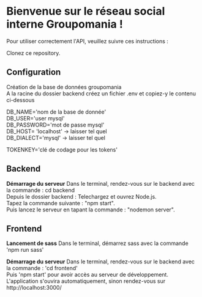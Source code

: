 # Bienvenue sur le réseau social interne Groupomania  !

Pour utiliser correctement l'API, veuillez suivre ces instructions :  

Clonez ce repository.

## Configuration
Création de la base de données groupomania  
A la racine du dossier backend créez un fichier .env et copiez-y le contenu ci-dessous

DB_NAME='nom de la base de donnée'  
DB_USER='user mysql'  
DB_PASSWORD='mot de passe mysql'  
DB_HOST= 'localhost' -> laisser tel quel  
DB_DIALECT='mysql' -> laisser tel quel  

TOKENKEY='clé de codage pour les tokens'  

## Backend

**Démarrage du serveur**
Dans le terminal, rendez-vous sur le backend avec la commande :  cd backend  
Depuis le dossier backend : Telechargez et ouvrez Node.js.  
Tapez la commande suivante : "npm start".  
Puis lancez le serveur en tapant la commande : "nodemon server".

## Frontend

**Lancement de sass**
Dans le terminal, démarrez sass avec la commande 'npm run sass'

**Démarrage du serveur**
Dans le terminal, rendez-vous sur le backend avec la commande :  'cd frontend'  
Puis 'npm start' pour avoir accès au serveur de développement.  
L'application s'ouvira automatiquement, sinon rendez-vous sur http://localhost:3000/  
